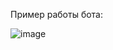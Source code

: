 Пример работы бота:

![image](https://github.com/user-attachments/assets/2cfb33e4-97be-46af-9e94-419d00203cce)
